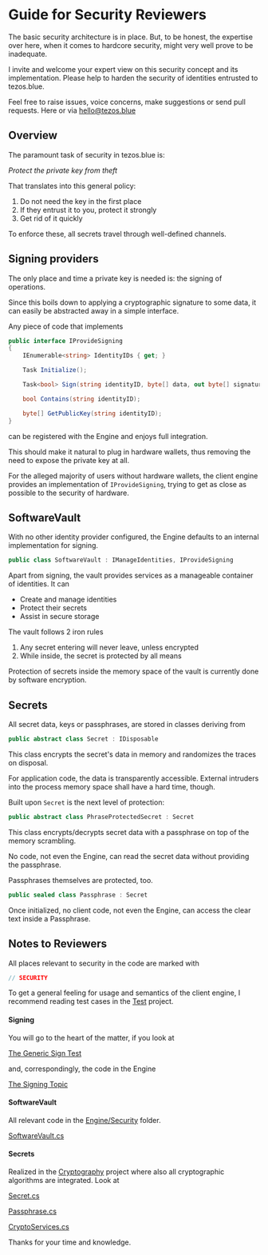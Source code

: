 # Guide for Security Reviewers
The basic security architecture is in place. But, to be honest, the expertise over here, when it comes to hardcore security, might very well prove to be inadequate.

I invite and welcome your expert view on this security concept and its implementation. Please help to harden the security of identities entrusted to tezos.blue.

Feel free to raise issues, voice concerns, make suggestions or send pull requests.
Here or via hello@tezos.blue




## Overview
The paramount task of security in tezos.blue is:

*Protect the private key from theft*

That translates into this general policy:

1. Do not need the key in the first place
2. If they entrust it to you, protect it strongly
3. Get rid of it quickly

To enforce these, all secrets travel through well-defined channels.

## Signing providers
The only place and time a private key is needed is: the signing of operations.

Since this boils down to applying a cryptographic signature to some data, it can easily be abstracted away in a simple interface. 

Any piece of code that implements

```csharp
public interface IProvideSigning
{
	IEnumerable<string> IdentityIDs { get; }

	Task Initialize();

	Task<bool> Sign(string identityID, byte[] data, out byte[] signature);

	bool Contains(string identityID);

	byte[] GetPublicKey(string identityID);
}

```

can be registered with the Engine and enjoys full integration.

This should make it natural to plug in hardware wallets, thus removing the need to expose the private key at all.


For the alleged majority of users without hardware wallets, the client engine provides an implementation of ```IProvideSigning```, trying to get as close as possible to the security of hardware.


## SoftwareVault
With no other identity provider configured, the Engine defaults to an internal implementation for signing.

```csharp
public class SoftwareVault : IManageIdentities, IProvideSigning
```
Apart from signing, the vault provides services as a manageable container of identities. It can
- Create and manage identities
- Protect their secrets
- Assist in secure storage

The vault follows 2 iron rules

1. Any secret entering will never leave, unless encrypted
2. While inside, the secret is protected by all means

Protection of secrets inside the memory space of the vault is currently done by software encryption.

## Secrets
All secret data, keys or passphrases, are stored in classes deriving from
```csharp
public abstract class Secret : IDisposable
```
This class encrypts the secret's data in memory and randomizes the traces on disposal.

For application code, the data is transparently accessible.
External intruders into the process memory space shall have a hard time, though.

Built upon `Secret` is the next level of protection:

```csharp
public abstract class PhraseProtectedSecret : Secret
```

This class encrypts/decrypts secret data with a passphrase on top of the memory scrambling.

No code, not even the Engine, can read the secret data without providing the passphrase.

Passphrases themselves are protected, too.

```csharp
public sealed class Passphrase : Secret
```

Once initialized, no client code, not even the Engine, can access the clear text inside a Passphrase.


## Notes to Reviewers

All places relevant to security in the code are marked with
```csharp
// SECURITY
```
To get a general feeling for usage and semantics of the client engine, I recommend reading test cases in the [Test](https://github.com/tezos-blue/client/tree/master/Client/Test) project.

#### Signing
You will go to the heart of the matter, if you look at

[The Generic Sign Test](https://github.com/tezos-blue/client/blob/master/Client/Test/SecurityTest.Sign.cs)

and, correspondingly, the code in the Engine

[The Signing Topic](https://github.com/tezos-blue/client/blob/master/Client/Engine/Topics/Signing.cs)

#### SoftwareVault
All relevant code in the [Engine/Security](https://github.com/tezos-blue/client/tree/master/Client/Engine/Security) folder.

[SoftwareVault.cs](https://github.com/tezos-blue/client/blob/master/Client/Engine/Security/SoftwareVault.cs)

#### Secrets
Realized in the [Cryptography](https://github.com/tezos-blue/client/tree/master/Cryptography) project where also all cryptographic algorithms are integrated. Look at

[Secret.cs](https://github.com/tezos-blue/client/blob/master/Cryptography/Secret.cs)

[Passphrase.cs](https://github.com/tezos-blue/client/blob/master/Cryptography/Passphrase.cs)

[CryptoServices.cs](https://github.com/tezos-blue/client/blob/master/Cryptography/CryptoServices.cs)

Thanks for your time and knowledge.


